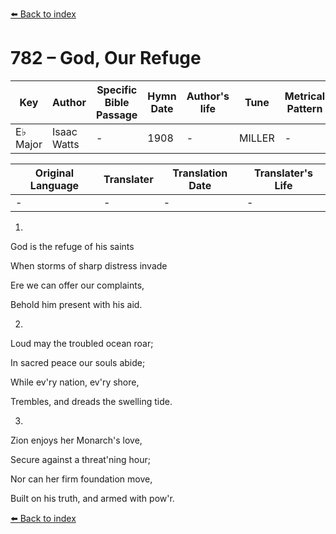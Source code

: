 [⬅️ Back to index](../README.md)

# 782 – God, Our Refuge

Key | Author   | Specific Bible Passage     |Hymn Date |Author's life |Tune |Metrical Pattern   |Composer/Source
-- | --------- | ---------------------------|----------|--------------|-----|-------------------|-------------  
E♭ Major |Isaac Watts |- |1908 |- |MILLER |- |Carl P. E. Bach

Original Language | Translater | Translation Date   | Translater's Life  
----------------- | --------- | --------------------|-------------     
\- |- |- |-




1.

God is the refuge of his saints

When storms of sharp distress invade

Ere we can offer our complaints,

Behold him present with his aid.



2.

Loud may the troubled ocean roar;

In sacred peace our souls abide;

While ev'ry nation, ev'ry shore,

Trembles, and dreads the swelling tide.



3.

Zion enjoys her Monarch's love,

Secure against a threat'ning hour;

Nor can her firm foundation move,

Built on his truth, and armed with pow'r.

[⬅️ Back to index](../README.md)
